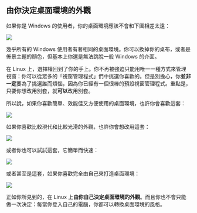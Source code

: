 ﻿<?php require("../../entete.php"); ?> <?php require("../../base.php"); ?> <?php require("../../fonctions.php"); ?>

<div id="corps">

<h2>由你決定桌面環境的外觀</h2>

<p>如果你是 Windows 的使用者，你的桌面環境應該不會和下圖相差太遠：</p>

<img src="Images/windows_vista.jpg" />

<p>幾乎所有的 Windows 使用者有著相同的桌面環境。你可以換掉你的桌布，或者是佈景主題的顏色，但基本上你還是無法跳脫一般 Windows 的介面。</p>

<p>在 Linux 上，選擇權回到了你的手上。你不再被強迫只能用唯一一種方式來管理視窗：你可以從眾多的「視窗管理程式」們中挑選你喜歡的。但是別擔心，你<b>並非一定</b>要為了挑選誰而煩惱，因為你已經有一個很棒的預設視窗管理程式。重點是，只要你想改用別套，就<b>可以</b>改用別套。</p>

<p>所以說，如果你喜歡簡單、效能佳又方便使用的桌面環境，也許你會喜歡這套：</p>

<img src="Images/ubuntu.jpg"/>

<p>如果你喜歡比較現代和比較光滑的外觀，也許你會想改用這套：</p>

<img src="Images/kde.png" />

<p>或者你也可以試試這套，它簡單而快速：</p>

<img src="Images/xfce.jpg" />

<p>或者甚至是這套，如果你喜歡完全由自己來打造桌面環境：</p>

<img src="Images/wm.jpg" />

<p>正如你所見到的，在 Linux 上<b>由你自己決定桌面環境的外觀</b>。而且你也不會只能做一次決定：每當你登入自己的電腦，你都可以轉換桌面環境的風格。
</p>

</div>

